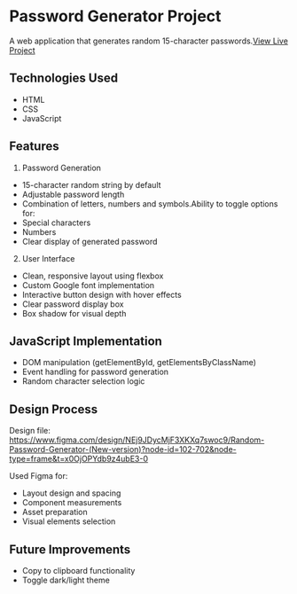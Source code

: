 # Password Generator Project

A web application that generates random 15-character passwords.[View Live Project](https://marvelous-lokum-980e7e.netlify.app/)

## Technologies Used
- HTML
- CSS
- JavaScript

## Features

1. Password Generation
- 15-character random string by default
- Adjustable password length
- Combination of letters, numbers and symbols.Ability to toggle options for:
 - Special characters
 - Numbers
- Clear display of generated password

2. User Interface
- Clean, responsive layout using flexbox
- Custom Google font implementation
- Interactive button design with hover effects
- Clear password display box
- Box shadow for visual depth

## JavaScript Implementation
- DOM manipulation (getElementById, getElementsByClassName)
- Event handling for password generation
- Random character selection logic

## Design Process
Design file: 
https://www.figma.com/design/NEj9JDycMjF3XKXq7swoc9/Random-Password-Generator-(New-version)?node-id=102-702&node-type=frame&t=x0OjOPYdb9z4ubE3-0

Used Figma for:
- Layout design and spacing
- Component measurements
- Asset preparation
- Visual elements selection

## Future Improvements

- Copy to clipboard functionality
- Toggle dark/light theme

